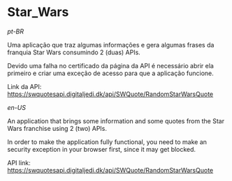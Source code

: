 # Star_Wars

_pt-BR_

Uma aplicação que traz algumas informações e gera algumas frases da franquia Star Wars consumindo 2 (duas) APIs.

Devido uma falha no certificado da página da API é necessário abrir ela primeiro e criar uma exceção de acesso para que a aplicação funcione.

Link da API: https://swquotesapi.digitaljedi.dk/api/SWQuote/RandomStarWarsQuote

_en-US_

An application that brings some information and some quotes from the Star Wars franchise using 2 (two) APIs.

In order to make the application fully functional, you need to make an security exception in your browser first, since it may get blocked.

API link: https://swquotesapi.digitaljedi.dk/api/SWQuote/RandomStarWarsQuote
